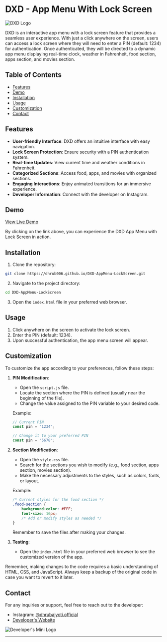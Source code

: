 # DXD - App Menu With Lock Screen

![DXD Logo](https://iili.io/J3xRRe4.png)

DXD is an interactive app menu with a lock screen feature that provides a seamless user experience. With just a click anywhere on the screen, users can access a lock screen where they will need to enter a PIN (default: 1234) for authentication. Once authenticated, they will be directed to a dynamic app menu displaying real-time clock, weather in Fahrenheit, food section, apps section, and movies section.

## Table of Contents
- [Features](#features)
- [Demo](#demo)
- [Installation](#installation)
- [Usage](#usage)
- [Customization](#customization)
- [Contact](#contact)

## Features

- **User-friendly Interface**: DXD offers an intuitive interface with easy navigation.
- **Lock Screen Protection**: Ensure security with a PIN authentication system.
- **Real-time Updates**: View current time and weather conditions in Fahrenheit.
- **Categorized Sections**: Access food, apps, and movies with organized sections.
- **Engaging Interactions**: Enjoy animated transitions for an immersive experience.
- **Developer Information**: Connect with the developer on Instagram.

## Demo

[View Live Demo](https://dhrub006.github.io/DXD-AppMenu-LockScreen/)

By clicking on the link above, you can experience the DXD App Menu with Lock Screen in action.

## Installation

1. Clone the repository:

```bash
git clone https://dhrub006.github.io/DXD-AppMenu-LockScreen.git
```

2. Navigate to the project directory:

```bash
cd DXD-AppMenu-LockScreen
```

3. Open the `index.html` file in your preferred web browser.

## Usage

1. Click anywhere on the screen to activate the lock screen.
2. Enter the PIN (default: 1234).
3. Upon successful authentication, the app menu screen will appear.

## Customization

To customize the app according to your preferences, follow these steps:

1. **PIN Modification**:
   - Open the `script.js` file.
   - Locate the section where the PIN is defined (usually near the beginning of the file).
   - Change the value assigned to the PIN variable to your desired code.

   Example:
   ```javascript
   // Current PIN
   const pin = "1234";
   
   // Change it to your preferred PIN
   const pin = "5678";
   ```

2. **Section Modification**:
   - Open the `style.css` file.
   - Search for the sections you wish to modify (e.g., food section, apps section, movies section).
   - Make the necessary adjustments to the styles, such as colors, fonts, or layout.

   Example:
   ```css
   /* Current styles for the food section */
   .food-section {
       background-color: #FFF;
       font-size: 16px;
       /* Add or modify styles as needed */
   }
   ```

   Remember to save the files after making your changes.

3. **Testing**:
   - Open the `index.html` file in your preferred web browser to see the customized version of the app.

Remember, making changes to the code requires a basic understanding of HTML, CSS, and JavaScript. Always keep a backup of the original code in case you want to revert to it later.

## Contact

For any inquiries or support, feel free to reach out to the developer:

- Instagram: [@dhrubajyoti.official](https://www.instagram.com/dhrubajyoti.official/)
- [Developer's Website](https://tx.me/DHRUBDXD)

![Developer's Mini Logo](https://iili.io/J3xxppI.png)

---

